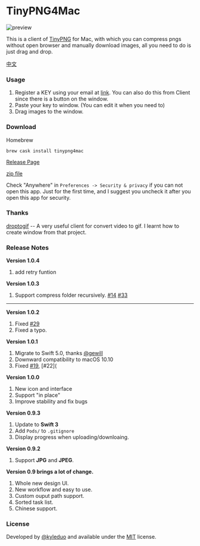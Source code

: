 # TinyPNG4Mac

![preview](./preview/preview.png)

This is a client of [TinyPNG](https://tinypng.com) for Mac, with which you can compress pngs without open browser and manually download images, all you need to do is just drag and drop.

[中文](./README_ZH.md)



### Usage

1. Register a KEY using your email at [link](https://tinypng.com/developers). You can also do this from Client since there is a button on the window.
2. Paste your key to window. (You can edit it when you need to)
3. Drag images to the window.



### Download

Homebrew

```
brew cask install tinypng4mac
```

[Release Page](https://github.com/kaishiqi/TinyPNG4Mac/releases)

[zip file](https://github.com/kaishiqi/TinyPNG4Mac/archive/v1.0.4.zip)

Check "Anywhere" in `Preferences -> Security & privacy` if you can not open this app. Just for the first time, and I suggest you uncheck it after you open this app for security.

### Thanks

[droptogif](https://github.com/mortenjust/droptogif) -- A very useful client for convert video to gif. I learnt how to create window from that project.

### Release Notes

**Version 1.0.4**

1. add retry funtion

**Version 1.0.3**

1. Support compress folder recursively. [#14](https://github.com/kyleduo/TinyPNG4Mac/issues/14) [#33](https://github.com/kyleduo/TinyPNG4Mac/issues/33)

----

**Version 1.0.2**

1. Fixed [#29](https://github.com/kyleduo/TinyPNG4Mac/issues/29)
2. Fixed a typo.

**Version 1.0.1**

1. Migrate to Swift 5.0, thanks [@gewill](https://github.com/gewill)
2. Downward compatibility to macOS 10.10
3. Fixed [#19](https://github.com/kyleduo/TinyPNG4Mac/issues/19), [#22](

**Version 1.0.0**

1. New icon and interface
2. Support "in place"
3. Improve stability and fix bugs

**Version 0.9.3**

1. Update to **Swift 3**
2. Add `Pods/` to `.gitignore`
3. Display progress when uploading/downloaing.

**Version 0.9.2**

1. Support **JPG** and **JPEG**.

**Version 0.9 brings a lot of change.**

1. Whole new design UI.
2. New workflow and easy to use.
3. Custom ouput path support.
4. Sorted task list.
5. Chinese support.

### License

Developed by [@kyleduo](https://github.com/kyleduo) and available under the [MIT](http://opensource.org/licenses/MIT) license.
